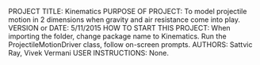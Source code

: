 PROJECT TITLE: Kinematics
PURPOSE OF PROJECT: To model projectile motion in 2 dimensions when gravity and air resistance come into play.
VERSION or DATE: 5/11/2015
HOW TO START THIS PROJECT: When importing the folder, change package name to Kinematics. Run the ProjectileMotionDriver class, follow on-screen prompts.
AUTHORS: Sattvic Ray, Vivek Vermani
USER INSTRUCTIONS:  None.
